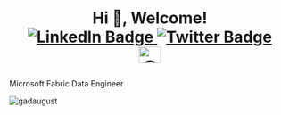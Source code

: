 <h1 align="center">Hi 👋, Welcome! <br>
<a href="https://www.linkedin.com/in/gad-olungweonwi/" target="_blank">
  <img src="https://img.shields.io/badge/-GadAugust-blue?style=for-the-badge&logo=Linkedin&logoColor=white" alt="LinkedIn Badge">
</a>
<a href="https://twitter.com/GadAugust" target="_blank">
  <img src="https://img.shields.io/badge/-@GadAugust-1ca0f1?style=for-the-badge&logo=twitter&logoColor=white" alt="Twitter Badge">
</a> <br>
  <a href="https://medium.com/@gadnwachukwu2" target="blank"><img align="center" src="https://raw.githubusercontent.com/rahuldkjain/github-profile-readme-generator/master/src/images/icons/Social/medium.svg" alt="@gadnwachukwu2" height="30" width="40" /></a>
</p>
</h1>



Microsoft Fabric Data Engineer













<p><img align="left" src="https://github-readme-stats.vercel.app/api/top-langs?username=gadaugust&show_icons=true&locale=en&layout=compact" alt="gadaugust" /></p>




